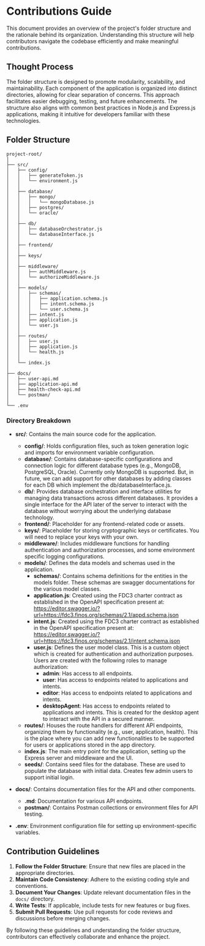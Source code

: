 # Contributions Guide

This document provides an overview of the project's folder structure and the rationale behind its organization. Understanding this structure will help contributors navigate the codebase efficiently and make meaningful contributions.

## Thought Process

The folder structure is designed to promote modularity, scalability, and maintainability. Each component of the application is organized into distinct directories, allowing for clear separation of concerns. This approach facilitates easier debugging, testing, and future enhancements. The structure also aligns with common best practices in Node.js and Express.js applications, making it intuitive for developers familiar with these technologies.

## Folder Structure

```
project-root/
│
├── src/
│   ├── config/
│   │   ├── generateToken.js
│   │   └── environment.js
│   │
│   ├── database/
│   │   ├── mongo/
│   │   │   └── mongoDatabase.js
│   │   ├── postgres/
│   │   └── oracle/
│   │
│   ├── db/
│   │   ├── databaseOrchestrator.js
│   │   └── databaseInterface.js
│   │
│   ├── frontend/
│   │
│   ├── keys/
│   │
│   ├── middleware/
│   │   ├── authMiddleware.js
│   │   └── authorizeMiddleware.js
│   │
│   ├── models/
│   │   ├── schemas/
│   │   │   ├── application.schema.js
│   │   │   ├── intent.schema.js
│   │   │   └── user.schema.js
│   │   ├── intent.js
│   │   ├── application.js
│   │   └── user.js
│   │
│   ├── routes/
│   │   ├── user.js
│   │   ├── application.js
│   │   └── health.js
│   │
│   └── index.js
│
├── docs/
│   ├── user-api.md
│   ├── application-api.md
│   ├── health-check-api.md
│   └── postman/
│
└── .env
```

### Directory Breakdown

- **src/**: Contains the main source code for the application.
  - **config/**: Holds configuration files, such as token generation logic and imports for environment variable configuration.
  - **database/**: Contains database-specific configurations and connection logic for different database types (e.g., MongoDB, PostgreSQL, Oracle). Currently only MongoDB is supported. But, in future, we can add support for other databases by adding classes for each DB which implement the db/databaseInterface.js.
  - **db/**: Provides database orchestration and interface utilities for managing data transactions across different databases. It provides a single interface for the API later of the server to interact with the database without worrying about the underlying database technology.
  - **frontend/**: Placeholder for any frontend-related code or assets.
  - **keys/**: Placeholder for storing cryptographic keys or certificates. You will need to replace your keys with your own.
  - **middleware/**: Includes middleware functions for handling authentication and authorization processes, and some environment specific logging configurations.
  - **models/**: Defines the data models and schemas used in the application.
    - **schemas/**: Contains schema definitions for the entities in the models folder. These schemas are swagger documentations for the various model classes.
    - **application.js**: Created using the FDC3 charter contract as established in the OpenAPI specification present at: <https://editor.swagger.io/?url=https://fdc3.finos.org/schemas/2.1/appd.schema.json>
    - **intent.js**: Created using the FDC3 charter contract as established in the OpenAPI specification present at: <https://editor.swagger.io/?url=https://fdc3.finos.org/schemas/2.1/intent.schema.json>
    - **user.js**: Defines the user model class. This is a custom object which is created for authentication and authorization purposes. Users are created with the following roles to manage authorization:
      - **admin**: Has access to all endpoints.
      - **user**: Has access to endpoints related to applications and intents.
      - **editor**: Has access to endpoints related to applications and intents.
      - **desktopAgent**: Has access to endpoints related to applications and intents. This is created for the desktop agent to interact with the API in a secured manner.
  - **routes/**: Houses the route handlers for different API endpoints, organizing them by functionality (e.g., user, application, health). This is the place where you can add new functionalities to be supported for users or applications stored in the app directory.
  - **index.js**: The main entry point for the application, setting up the Express server and middleware and the UI.
  - **seeds/**: Contains seed files for the database. These are used to populate the database with initial data. Creates few admin users to support initial login.

- **docs/**: Contains documentation files for the API and other components.
  - **.md**: Documentation for various API endpoints.
  - **postman/**: Contains Postman collections or environment files for API testing.

- **.env**: Environment configuration file for setting up environment-specific variables.

## Contribution Guidelines

1. **Follow the Folder Structure**: Ensure that new files are placed in the appropriate directories.
2. **Maintain Code Consistency**: Adhere to the existing coding style and conventions.
3. **Document Your Changes**: Update relevant documentation files in the `docs/` directory.
4. **Write Tests**: If applicable, include tests for new features or bug fixes.
5. **Submit Pull Requests**: Use pull requests for code reviews and discussions before merging changes.

By following these guidelines and understanding the folder structure, contributors can effectively collaborate and enhance the project.
